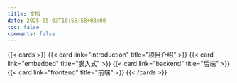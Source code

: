 ```yaml
---
title: 文档
date: 2025-05-03T10:55:58+08:00
toc: false
comments: false
---
```


{{< cards >}}
  {{< card link="introduction" title="项目介绍" >}}
  {{< card link="embedded" title="嵌入式" >}}
  {{< card link="backend" title="后端" >}}
  {{< card link="frontend" title="前端" >}}
{{< /cards >}}
